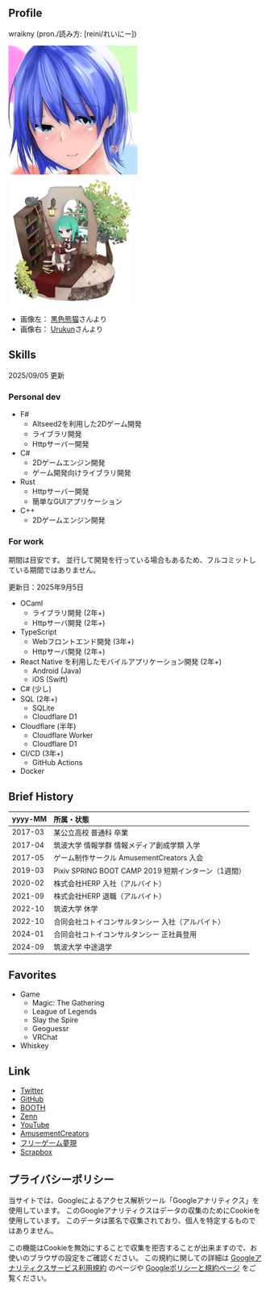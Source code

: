 ## Profile

wraikny (pron./読み方: \[reini/れいにー\])

<img src="../images/wraikny/wraikny_icon.jpg" height="256px">
<img src="../images/wraikny/wraikny_icon_garden.jpg" height="256px">

- 画像左： [黒色熊猫](https://twitter.com/higumasyake)さんより
- 画像右： [Urukun](https://twitter.com/Uru_oxo)さんより


## Skills

2025/09/05 更新

### Personal dev

- F#
  - Altseed2を利用した2Dゲーム開発
  - ライブラリ開発
  - Httpサーバー開発
- C#
  - 2Dゲームエンジン開発
  - ゲーム開発向けライブラリ開発
- Rust
  - Httpサーバー開発
  - 簡単なGUIアプリケーション
- C++
  - 2Dゲームエンジン開発

### For work

期間は目安です。
並行して開発を行っている場合もあるため、フルコミットしている期間ではありません。

更新日：2025年9月5日

- OCaml
  - ライブラリ開発 (2年+)
  - Httpサーバ開発 (2年+)
- TypeScript
  - Webフロントエンド開発 (3年+)
  - Httpサーバ開発 (2年+)
- React Native を利用したモバイルアプリケーション開発 (2年+)
  - Android (Java)
  - iOS (Swift)
- C# (少し)
- SQL (2年+)
  - SQLite
  - Cloudflare D1
- Cloudflare (半年)
  - Cloudflare Worker
  - Cloudflare D1
- CI/CD (3年+)
  - GitHub Actions
- Docker

## Brief History

| yyyy-MM | 所属・状態 |
| --- | :--- |
| 2017-03 | 某公立高校 普通科 卒業 |
| 2017-04 | 筑波大学 情報学群 情報メディア創成学類 入学 |
| 2017-05 | ゲーム制作サークル AmusementCreators 入会 |
| 2019-03 | Pixiv SPRING BOOT CAMP 2019 短期インターン（1週間） |
| 2020-02 | 株式会社HERP 入社（アルバイト） |
| 2021-09 | 株式会社HERP 退職（アルバイト） |
| 2022-10 | 筑波大学 休学 |
| 2022-10 | 合同会社コトイコンサルタンシー 入社（アルバイト）|
| 2024-01 | 合同会社コトイコンサルタンシー 正社員登用 |
| 2024-09 | 筑波大学 中途退学 |

## Favorites

- Game
  - Magic: The Gathering
  - League of Legends
  - Slay the Spire
  - Geoguessr
  - VRChat
- Whiskey

## Link

- [Twitter](https://twitter.com/wraikny)
- [GitHub](https://github.com/wraikny)
- [BOOTH](https://wraikny.booth.pm)
- [Zenn](https://zenn.dev/wraikny)
- [YouTube](https://www.youtube.com/channel/UCZ9gPqMn0Vtd0NTIAQtrt2Q)
- [AmusementCreators](https://www.amusement-creators.info/authors/wraikny/)
- [フリーゲーム夢現](https://freegame-mugen.jp/cms/mt-cp.fcgi?__mode=view&blog_id=1&id=4393)
- [Scrapbox](https://scrapbox.io/wraikny/)

## プライバシーポリシー

当サイトでは、Googleによるアクセス解析ツール「Googleアナリティクス」を使用しています。
このGoogleアナリティクスはデータの収集のためにCookieを使用しています。
このデータは匿名で収集されており、個人を特定するものではありません。

この機能はCookieを無効にすることで収集を拒否することが出来ますので、お使いのブラウザの設定をご確認ください。
この規約に関しての詳細は
[Googleアナリティクスサービス利用規約](https://marketingplatform.google.com/about/analytics/terms/jp/)
のページや
[Googleポリシーと規約ページ](https://policies.google.com/technologies/ads?hl=ja)
をご覧ください。
